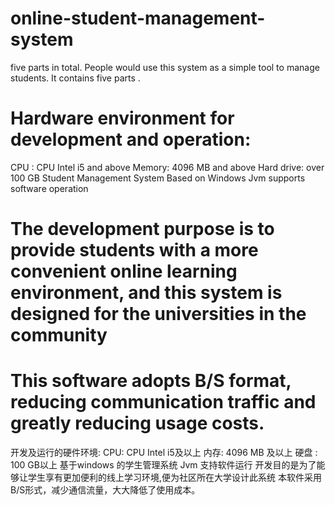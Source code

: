 # online-student-management-system
five parts in total. People would use this system as a simple tool to manage students. It contains five parts .

# Hardware environment for development and operation:
CPU : CPU Intel i5 and above
Memory: 4096 MB and above
Hard drive: over 100 GB
Student Management System Based on Windows
Jvm supports software operation
# The development purpose is to provide students with a more convenient online learning environment, and this system is designed for the universities in the community
# This software adopts B/S format, reducing communication traffic and greatly reducing usage costs.
开发及运行的硬件环境:
CPU: CPU Intel i5及以上
内存: 4096 MB 及以上 
硬盘 : 100 GB以上
基于windows 的学生管理系统
Jvm 支持软件运行 
开发目的是为了能够让学生享有更加便利的线上学习环境,便为社区所在大学设计此系统
本软件采用B/S形式，减少通信流量，大大降低了使用成本。


